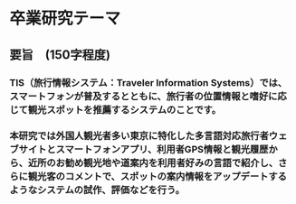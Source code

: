# 卒業研究テーマ

## 要旨　(150字程度)

### TIS（旅行情報システム：Traveler Information Systems）では、スマートフォンが普及するとともに、旅行者の位置情報と嗜好に応じて観光スポットを推薦するシステムのことです。
### 本研究では外国人観光者多い東京に特化した多言語対応旅行者ウェブサイトとスマートフォンアプリ、利用者GPS情報と観光履歴から、近所のお勧め観光地や道案内を利用者好みの言語で紹介し、さらに観光客のコメントで、スポットの案内情報をアップデートするようなシステムの試作、評価などを行う。
